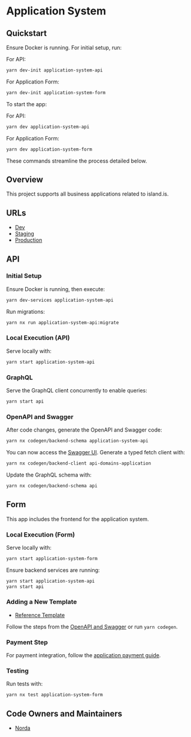# Application System

## Quickstart

Ensure Docker is running. For initial setup, run:

For API:

```bash
yarn dev-init application-system-api
```

For Application Form:

```bash
yarn dev-init application-system-form
```

To start the app:

For API:

```bash
yarn dev application-system-api
```

For Application Form:

```bash
yarn dev application-system-form
```

These commands streamline the process detailed below.

## Overview

This project supports all business applications related to island.is.

## URLs

- [Dev](https://beta.dev01.devland.is/umsoknir/)
- [Staging](https://beta.staging01.devland.is/umsoknir/)
- [Production](https://island.is/umsoknir/)

## API

### Initial Setup

Ensure Docker is running, then execute:

```bash
yarn dev-services application-system-api
```

Run migrations:

```bash
yarn nx run application-system-api:migrate
```

### Local Execution (API)

Serve locally with:

```bash
yarn start application-system-api
```

### GraphQL

Serve the GraphQL client concurrently to enable queries:

```bash
yarn start api
```

### OpenAPI and Swagger

After code changes, generate the OpenAPI and Swagger code:

```bash
yarn nx codegen/backend-schema application-system-api
```

You can now access the [Swagger UI](localhost:3333/swagger).
Generate a typed fetch client with:

```bash
yarn nx codegen/backend-client api-domains-application
```

Update the GraphQL schema with:

```bash
yarn nx codegen/backend-schema api
```

## Form

This app includes the frontend for the application system.

### Local Execution (Form)

Serve locally with:

```bash
yarn start application-system-form
```

Ensure backend services are running:

```bash
yarn start application-system-api
yarn start api
```

### Adding a New Template

- [Reference Template](https://github.com/island-is/island.is/tree/main/libs/application/templates/reference-template)

Follow the steps from the [OpenAPI and Swagger](https://github.com/island-is/island.is/tree/main/apps/application-system#openapi-and-swagger) or run `yarn codegen`.

### Payment Step

For payment integration, follow the [application payment guide](https://docs.devland.is/misc/application-payment-guide).

### Testing

Run tests with:

```bash
yarn nx test application-system-form
```

## Code Owners and Maintainers

- [Norda](https://github.com/orgs/island-is/teams/norda-applications/members)

